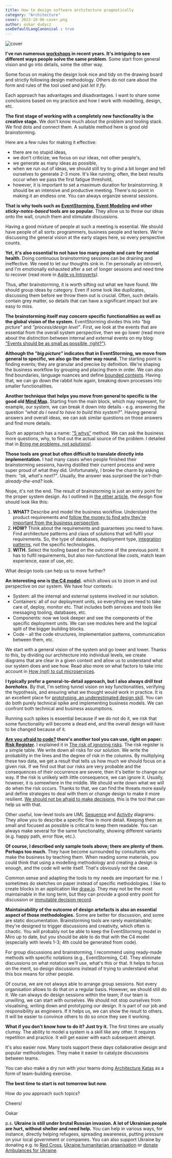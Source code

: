 ```yaml
---
title: How to design software architecture pragmatically
category: "Architecture"
cover: 2023-10-06-cover.png
author: oskar dudycz
useDefaultLangCanonical : true
---
```


![cover](2023-10-06-cover.png)

**I've run numerous [workshops](/pl/training/) in recent years. It's intriguing to see different ways people solve the same problem.** Some start from general vision and go into details, some the other way.

Some focus on making the design look nice and tidy on the drawing board and strictly following design methodology. Others do not care about the form and rules of the tool used and just _let it fly_.

Each approach has advantages and disadvantages. I want to share some conclusions based on my practice and how I work with modelling, design, etc.

**The first stage of working with a completely new functionality is the creative stage.** We don't know much about the problem and tooling stack. We find dots and connect them. A suitable method here is good old brainstorming. 

Here are a few rules for making it effective:
- there are no stupid ideas,
- we don't criticize; we focus on our ideas, not other people's,
- we generate as many ideas as possible,
- when we run out of ideas, we should still try to grind a bit longer and tell ourselves to generate 2-3 more. It's like running; often, the best results occur when we pass the first fatigue threshold,
- however, it is important to set a maximum duration for brainstorming. It should be an intensive and productive meeting. There's no point in making it an endless one. You can always organize several sessions. 

**That is why tools such as [EventStorming](https://www.eventstorming.com/), [Event Modeling](https://eventmodeling.org/) and other _sticky-notes-based_ tools are so popular.** They allow us to throw our ideas onto the wall, crunch them and stimulate discussions. 

Having a good mixture of people at such a meeting is essential. We should have people of all sorts: programmers, business people and testers. We're discussing the general vision at the early stages here, so every perspective counts.

**Yet, it's also essential to not have too many people and care for mental health.** Doing continuous brainstorming sessions can be draining and ineffective. We need to let our thoughts sink in. I'm personally an introvert, and I'm emotionally exhausted after a set of longer sessions and need time to recover (read more in [Agile vs Introverts](/pl/agile_vs_introverts/)).

Thus, after brainstorming, it is worth sifting out what we have found. We should group ideas by category. Even if some look like duplicates, discussing them before we throw them out is crucial. Often, such details contain grey matter, so details that can have a significant impact but are easy to miss.

**The brainstorming itself may concern specific functionalities as well as the global vision of the system.** EventStorming divides this into _"big picture"_ and _"process/design level"_. First, we look at the events that are essential from the overall system perspective, then we go lower (read more about the distinction between internal and external events on my blog: ["Events should be as small as possible, right?"](/pl/events_should_be_as_small_as_possible/)).

**Although the _"big picture"_ indicates that in EventStorming, we move from general to specific, we also go the other way round.** The starting point is finding events; they are granular and precise by definition. We're shaping the business workflow by grouping and placing them in order. We can also find boundaries, language nuances and define [bounded contexts](https://martinfowler.com/bliki/BoundedContext.html). Having that, we can go down the rabbit hole again, breaking down processes into smaller functionalities.

**Another technique that helps you move from general to specific is the good old [Mind Map](https://en.wikipedia.org/wiki/Mind_map).** Starting from the main block, which may represent, for example, our system, we can break it down into details - e.g. answering the question _"what do I need to have to build this system?"_. Having general answers and overall ideas, we can ask similar questions on those answers and find more details.

Such an approach has a name: ["5 whys"](https://en.wikipedia.org/wiki/Five_whys) method. We can ask the business more questions, why, to find out the actual source of the problem. I detailed that in [Bring me problems, not solutions!](/pl/bring_me_problems_not_solutions/).

**Those tools are great but often difficult to translate directly into implementation.** I had many cases when people finished their brainstorming sessions, having distilled their current process and were super proud of what they did. Unfortunately, I broke the charm by asking them: _"ok, what's next?"_.  Usually, the answer was surprised the _isn't-that-already-the-end?_ look.

Nope, it's not the end. The result of brainstorming is just an entry point for the proper system design. As I outlined in [the other article](/pl/dont_let_event_driven_architecture_buzzwords_fool_you/), the design flow should look like this:
1. **WHAT?** Describe and model the business workflow. Understand the product requirements and [follow the money to find why they're important from the business perspective](/pl/follow_the_money/).
2. **HOW?** Think about the requirements and guarantees you need to have. Find architecture patterns and class of solutions that will fulfil your requirements. So, the type of databases, deployment type,  [integration patterns](https://www.enterpriseintegrationpatterns.com/), not the specific technologies.
3. **WITH.** Select the tooling based on the outcome of the previous point. It has to fulfil requirements, but also non-functional like costs, match team experience, ease of use, etc.

What design tools can help us to move further? 

**An interesting one is [the C4 model](https://c4model.com/).** which allows us to zoom in and out perspective on our system. We have four contexts:
- System: all the internal and external systems involved in our solution.
- Containers: all of our deployment units, so everything we need to take care of, deploy, monitor etc. That includes both services and tools like messaging tooling, databases, etc.
- Components:  now we look deeper and see the components of the specific deployment units. We can see modules here and the logical split of the bigger building blocks.
- Code - all the code structures, implementation patterns, communication between them, etc.

We start with a general vision of the system and go lower and lower. Thanks to this, by dividing our architecture into individual levels, we create diagrams that are clear in a given context and allow us to understand what our system does and see how. Read also more on what factors to take into account in [How (not) to cut microservices](/pl/how_to_cut_microservices/).

**I typically prefer a general-to-detail approach, but I also always _drill test boreholes_.** By that, I'm setting tunnel vision on key functionalities, verifying the hypothesis, and ensuring what we thought would work in practice. It is an excellent place for [prototyping, an underestimated design skill](/pl/prototype_underestimated_design_skill/). You can do both purely technical spike and implementing business models. We can confront both technical and business assumptions.

Running such spikes is essential because if we do not do it, we risk that some functionality will become a dead end, and the overall design will have to be changed because of it.

**[Are you afraid to code?](/pl/why_are_senior_devs_afraid_to_code/) there's another tool you can use, right on paper: [Risk Register](https://monday.com/blog/project-management/risk-register/).** I explained it in [The risk of ignoring risks](/pl/the_risk_of_ignoring_risks/). The risk register is a simple table. We write down all risks for our solution. We write the probability in the lines and the degree of risk in the columns. By multiplying these two data, we get a result that tells us how much we should focus on a given risk. If we find out that our risks are very probable and the consequences of their occurrence are severe, then it's better to change our way. If the risk is unlikely with little consequence, we can ignore it. Usually, however, it is somewhere in the middle. We should write down what we will do when the risk occurs. Thanks to that, we can find the threats more easily and define strategies to deal with them or change design to make it more resilient. [We should not be afraid to make decisions](/pl/why_are_we_afraid_of_our_decisions/), this is the tool that can help us with that.

Other useful, low-level tools are UML [Sequence](https://en.wikipedia.org/wiki/Sequence_diagram) and [Activity](https://en.wikipedia.org/wiki/Activity_diagram) diagrams. They allow you to describe a specific flow in more detail. Keeping them as small and focused as possible is critical to keep them readable. You can always make several for the same functionality, showing different variants (e.g. happy path, error flow, etc.).

**Of course, I described only sample tools above; there are plenty of them. Perhaps too much.** They have become surrounded by consultants who make the business by teaching them. When reading some materials, you could think that using a modelling methodology and creating a design is enough, and the code will write itself. That's obviously not the case.

Common sense and adapting the tools to my needs are important for me. I sometimes do sketches on paper instead of specific methodologies. I like to create blocks in an application like [draw.io](https://www.drawio.com/). They may not be the most maintainable in the long term, but they can provide a good entry point for discussion or [immutable decision record](/pl/how_to_successfully_do_documentation_without_maintenance_burden/).

**Maintainability of the outcome of design artefacts is also an essential aspect of those methodologies.** Some are better for discussion, and some are static documentation. Brainstorming tools are rarely maintainable; they're designed to trigger discussions and creativity, which often is chaotic. You will probably not be able to keep the EventStorming model in Miro up to date, but you should be able to do that with the C4 model (especially with levels 1-3; 4th could be generated from code). 

For group discussions and brainstorming, I recommend using ready-made methods with specific notations (e.g., EventStorming, C4). They eliminate discussions on what notation we'll use, what's this or that. It helps to focus on the merit, so design discussions instead of trying to understand what this box means for other people.

Of course, we are not always able to arrange group sessions. Not every organisation allows to do that on a regular basis. However, we should still do it. We can always do design sessions within the team; if our team is unwilling, we can start with ourselves. We should not stop ourselves from visualising, writing down and prototyping our design. It is part of our job and responsibility as engineers. If it helps us, we can show the result to others. It will be easier to convince others to do so once they see it working. 

**What if you don't know how to do it? Just try it.** The first times are usually clumsy. The ability to model a system is a skill like any other. It requires repetition and practice. It will get easier with each subsequent attempt.

It's also easier now. Many tools support these days collaborative design and popular methodologies. They make it easier to catalyze discussions between teams. 

You can also make a dry run with your teams doing [Architecture Katas](https://nealford.com/katas/list.html) as a form of team-building exercise.

**The best time to start is not tomorrow but now.**

How do you approach such topics?

Cheers!

Oskar

p.s. **Ukraine is still under brutal Russian invasion. A lot of Ukrainian people are hurt, without shelter and need help.** You can help in various ways, for instance, directly helping refugees, spreading awareness, putting pressure on your local government or companies. You can also support Ukraine by donating e.g. to [Red Cross](https://www.icrc.org/pl/donate/ukraine), [Ukraine humanitarian organisation](https://savelife.in.ua/pl/donate/) or [donate Ambulances for Ukraine](https://www.gofundme.com/f/help-to-save-the-lives-of-civilians-in-a-war-zone).
